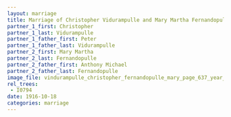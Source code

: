 ```yaml
---
layout: marriage
title: Marriage of Christopher Vidurampulle and Mary Martha Fernandopulle
partner_1_first: Christopher
partner_1_last: Vidurampulle
partner_1_father_first: Peter
partner_1_father_last: Vidurampulle
partner_2_first: Mary Martha
partner_2_last: Fernandopulle
partner_2_father_first: Anthony Michael
partner_2_father_last: Fernandopulle
image_file: vindurampulle_christopher_fernandopulle_mary_page_637_year_1915
rel_trees:
 - I0794
date: 1916-10-18
categories: marriage
---
```



